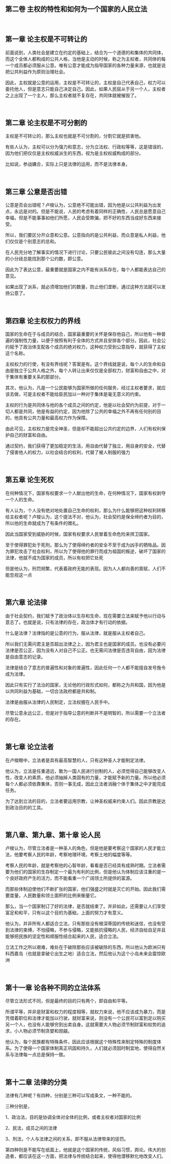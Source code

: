 <h2>第二卷 主权的特性和如何为一个国家的人民立法</h2><p><br></p><h2>第一章 论主权是不可转让的</h2><p data-pid="_-gbni2w">前面说到，人类社会是建立在约定的基础上，结合为一个道德的和集体的共同体，而这个全体人都构成的公共人格，当他是主动的时候，称之为主权者，共同体的每一个成员都必须服从公意。唯有公意才能成为指导国家的各种力量来源，也就是说把公共利益作为原则治理社会。</p><p data-pid="mNXLDnat">因此，主权就是公意的运用，主权是不可转让的，主权是自己代表自己，权力可以委托他人，但是意志只能自己决定自己。因此，如果人民屈从于另一个人，主权者之上出现了一个主人，那么主权者就不复存在，共同体就被摧毁了。</p><p><br></p><h2>第二章 论主权是不可分割的</h2><p data-pid="O9bvK3x4">主权是不可转让的，那么主权也就是不可分割的，分割它就是损害他。</p><p data-pid="sZexisEK">有些人认为，主权可以分为强力和意志，分为立法权、行政权等等，这是错误的，因为他们把仅仅是主权权威派生的东西，视为是主权权威构成的部分。</p><p data-pid="q6eSs_tC">比如说，参战媾合，实际上只是法律的运用，而不是法律本身。</p><p><br></p><h2>第三章 公意是否出错</h2><p data-pid="BcwT5dVu">公意是否会出错呢？卢梭认为，公意绝不可能出错，因为他是以公共利益为出发点，永远是对的。但是不能说，人民的考虑有着同样的正确性，人民总是愿意自己幸福，但是不能事事如他们所愿，人民会受欺骗，把不好的东西当成好东西来接受。</p><p data-pid="SLg-VaXl">所以，我们要区分开众意和公意。公意指向的是公共利益，而众意是私人利益，他们仅仅是个别意志的总和。</p><p data-pid="_swXqucS">在人民充分地了解事实的情况下进行讨论，只要公民彼此之间没有勾连，那么大量的小分歧总能找到那个公约数，即公意。</p><p data-pid="5HRFbAM1">因此为了表达公意，最重要就是国家之内不能有派系存在，每个人都能表达自己的意见。</p><p data-pid="fYHAcgYQ">如果出现了派系，就必须增加他们的数量，防止他们垄断，通过这种方法就可以发扬公意了。</p><p><br></p><h2>第四章 论主权权力的界线</h2><p data-pid="22S8WDSn">国家的生命在于与成员的结合，国家最重要的关怀是保存他自己，所以他有一种普遍的强制性力量，以便于按照有利于全体的方式并且安排各个部分。因此，社会公约赋予了政治体支配各个成员的绝对权力，这种权力受到公意指导，就获得了主权这个名称。</p><p data-pid="qmbsj2bo">主权权力的行使，有没有界线呢？答案是有。这个界线就是说，每个人的生命和自由是独立于公共人格之外，每个人转让出来仅仅是全部权力，财富和自由之中，对于集体有重要关系的那部分。</p><p data-pid="sk-M7Y0_">其次，他认为，凡是一个公民能够为国家所做的任何服务，经过主权者要求，就应该去做，可是主权者不能给臣民加以一种对于集体是毫无意义的约束。</p><p data-pid="SwRU0ptG">主权的行为是共同体与他的各个成员之间的约定，他是以社会契约为前提，对于一切人都是共同，他是有益的约定，因为他除了公共的幸福之外不再有任何别的目的，他具有公共力量和最高权力作为保障。</p><p data-pid="0C2G-KfO">由此可见，主权权力是完全神圣，但是却不能超出公共约定的边界，人们有权利保护自己的财富和自由。</p><p data-pid="MRYRxSIN">通过契约，我们获得了更加稳定的生活，用自由代替了独立，用自身的安全，代替了侵害他人的权力，以社会结合的权利，代替了被人制服的强力</p><p><br></p><h2>第五章 论生死权</h2><p data-pid="E_18DP96">在何种情况下，国家有权要求一个人献出他的生命，在何种情况下，国家有权剥夺一个人的生命。</p><p data-pid="4V96_eHS">有人认为，个人没有绝对地处置自己生命的权利，那么为什么能够把这种权利转移给主权者呢？卢梭认为，这个提法不对，他认为，社会契约是保全缔约者为目的，所以他的生命就成为了有条件的赠礼。</p><p data-pid="BdAjNh2x">因此当国家受到威胁的时候，国家有权要求人民冒着生命危险来捍卫国家。</p><p data-pid="XryVIXcW">至于使得罪犯处于死刑，那么为了使得缔约者的安全不至于成为凶手的牺牲品。因为罪犯攻击了社会权利，所以为了使得他的罪行而成为祖国的叛逆，破坏了国家的法律，他就不成为国家的成员，所以有权把它处死</p><p data-pid="HqFFrqb8">但是他认为，刑罚频繁，代表着政府无能的表现。因为人人都向善的禀赋，人们不能忽视这一点</p><p><br></p><h2>第六章 论法律</h2><p data-pid="rTjiGJ8g">由于社会契约，我们赋予了政治体以生存和生命，现在需要立法来赋予他以行动与意志了。也就是说，只有法律的存在，政治体才有行动的依据。</p><p data-pid="YrHs-_ol">什么是法律？法律指的是公意的行为，服从法律，就是服从主权者自己。</p><p data-pid="svXjCpvv">所以我们无需问君主是否超出法律之上，因为君主也是国家的成员。也没有必要问法律是否公正，因为没有人对自己不公正。也无需问法律是否违背自由，因为法律是自由意志的记录。</p><p data-pid="7HbJNlA2">法律是结合了意志的普遍性和对象的普遍性，因此任何一个人都不能擅自发号施令成为法律。</p><p data-pid="fNq0Txte">因此只有实行了法治的国家，无论他的行政形式如何，都称之为共和国，因为他是以共同利益为基础，一切合法政府都是共和制。</p><p data-pid="jJ7sgEjc">法律是由服从法律的人民制定，立法权握在人民手中。</p><p data-pid="nqRczBl8">尽管公意永远公正，但是对于指导公意的判断并不是明智的，所以需要一个立法者的存在。</p><p><br></p><h2>第七章 论立法者</h2><p data-pid="5Gi4TxIA">在卢梭眼中，立法者是具有最高智慧的人，只有这种圣人才能制定法律。</p><p data-pid="MWrQl_P-">他认为，立法是任重道远，敢为一国人民进行创制的人，必须觉得自己能够改变人性，改变人的素质，他必须抽掉人类固有的力量，才能赋予新的力量。所以他必须每个人都必须依靠集体，否则一事无成，因此立法者消融个体于集体之中才能完成任务。</p><p data-pid="SkD-BpPE">为了达到立法的目的，立法者要运用宗教，让神圣权威来约束人们。因此宗教是达到政治目的的工具。</p><p><br></p><h2>第八章、第九章、第十章 论人民</h2><p data-pid="V6vrIQQV">卢梭认为，尽管立法者是一种圣人的角色，但是他是要考察这个国家的人民才能立法，他要考察人民的年龄，考察地理环境，考察土地的幅度等等。</p><p data-pid="VHMuMGfX">考察人民的年龄，就是考察他的心智年龄，看看是否已经具有成熟时期。立法者需要为他们的国家的生存制定一个最为有利的比例，但是他认为体制应该注重的是一个良好政府产生的活力，而不能看重一个广阔领土所提供的富源。</p><p data-pid="ulWikjuM">而那些体制迫使他们不断扩张的国家，他们强盛之时就是灭亡的开始。因此我们需要度量，人民数量和领土面积的比例来衡量它。</p><p data-pid="wH_IWymQ">那么，当一个国家制订了好的法律，是否就结束了。并非如此，还需要让人们享受富足和和平，只有以这个目的为基础，上面的努力才有意义。</p><p data-pid="uleJ3jY6">他认为，并非所有人都适合立法，只有那些没有根深蒂固的传统和迷信，也没有受到法律的束缚，不怕侵略，不参与侵略，又能抵抗侵略的人民，经济自给自足并且能够把民族的坚定性和顺服性结合起来的人民，适合立法。</p><p data-pid="NVRH4zeg">立法工作之所以艰难，难处在于破除那些应该被破除的东西，所以他认为欧洲只有科西嘉岛（也就是拿破仑出生之地）适合立法，然后他认为这个小岛未来会震惊欧洲</p><p><br></p><h2>第十一章 论各种不同的立法体系</h2><p data-pid="K5KJku3P">尽管立法形式不同，但是最终的目的只有两个，即自由和平等。</p><p data-pid="89cy9Re2">所谓平等，并非是财富和权力的程度相等，就权力来说，他不应该成为暴力，而是凭借着职位和法律才能加以行驶。就财富来说，则没有一个公民可以富到足以购买另一个人，也没有人能够穷到出卖自身。这就需要大人物必须节制财富和权势的追求，小人物必须节制贪婪和觊觎。</p><p data-pid="3-YPz-Rv">他认为，每个民族都有特殊条件，因此应该根据这个特殊性来制定特殊的制度体系。为了使得一个国家体制真正巩固和持久，人们就必须因时制宜地，使得自然关系与法律每一点总是保持一致。</p><p><br></p><h2>第十二章 法律的分类</h2><p data-pid="f1vrSxSD">法律有几种呢？有四种，分别是三种可以写成条文，一种不能的。</p><p data-pid="u977rB_L">三种分别是，</p><p data-pid="OEwL7IRu">1、政治法，目的是协调全体对全体的比例，或者主权者对国家的比例</p><p data-pid="s13B0n0x">2、民法，成员之间的法律</p><p data-pid="ua6lJc-S">3、刑法，个人与法律之间的关系，即不服从法律带来的惩罚。</p><p data-pid="2uQ53u0m">第四种则是不能写在纸面上，他就是这个国家的传统，风俗习惯，舆论。伟大的创造者，都应该在这一方面，把法律与传统结合起来，使得他潜移默化地改变人们。</p><p></p>